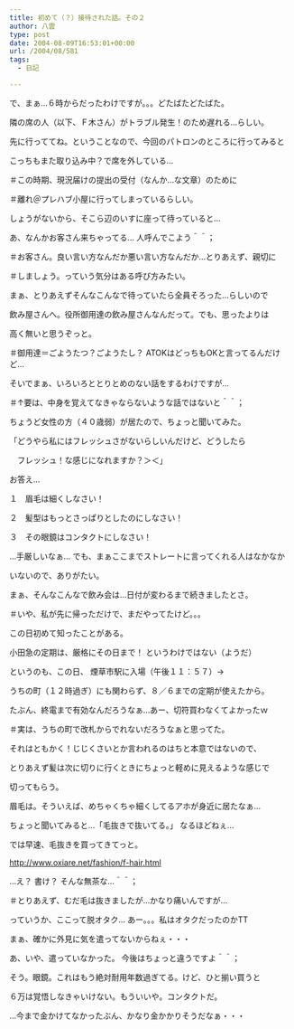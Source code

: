 ```yaml
---
title: 初めて（？）接待された話。その２
author: 八雲
type: post
date: 2004-08-09T16:53:01+00:00
url: /2004/08/581
tags:
  - 日記

---
```

で、まぁ…６時からだったわけですが。。。どたばたどたばた。
  
隣の席の人（以下、Ｆ木さん）がトラブル発生！のため遅れる…らしい。
  
先に行っててね。ということなので、今回のパトロンのところに行ってみると
  
こっちもまた取り込み中？で席を外している…
  
＃この時期、現況届けの提出の受付（なんか…な文章）のために
  
＃離れ＠プレハブ小屋に行ってしまっているらしい。
  
しょうがないから、そこら辺のいすに座って待っていると…
  
あ、なんかお客さん来ちゃってる… 人呼んでこよう＾＾；
  
＃お客さん。良い言い方なんだか悪い言い方なんだか…とりあえず、親切に
  
＃しましょう。っていう気分はある呼び方みたい。

まぁ、とりあえずそんなこんなで待っていたら全員そろった…らしいので
  
飲み屋さんへ。役所御用達の飲み屋さんなんだって。でも、思ったよりは
  
高く無いと思うぞっと。
  
＃御用達＝ごようたつ？ごようたし？ ATOKはどっちもOKと言ってるんだけど…

そいでまぁ、いろいろととりとめのない話をするわけですが…
  
＃↑要は、中身を覚えてなきゃならないような話ではないと＾＾；
  
ちょうど女性の方（４０歳弱）が居たので、ちょっと聞いてみた。
  
「どうやら私にはフレッシュさがないらしいんだけど、どうしたら
  
　フレッシュ！な感じになれますか？＞＜」
  
お答え…
  
１　眉毛は細くしなさい！
  
２　髪型はもっとさっぱりとしたのにしなさい！
  
３　その眼鏡はコンタクトにしなさい！

…手厳しいなぁ… でも、まぁここまでストレートに言ってくれる人はなかなか
  
いないので、ありがたい。
  
まぁ、そんなこんなで飲み会は…日付が変わるまで続きましたとさ。
  
＃いや、私が先に帰っただけで、まだやってたけど。。。

この日初めて知ったことがある。
  
小田急の定期は、厳格にその日まで！ というわけではない（ようだ）
  
というのも、この日、 煙草市駅に入場（午後１１：５７）→
  
うちの町（１２時過ぎ）にも関わらず、８／６までの定期が使えたから。
  
たぶん、終電まで有効なんだろうなぁ…あー、切符買わなくてよかったｗ
  
＃実は、うちの町で改札からでれないだろうなぁと思ってた。

それはともかく！じじくさいとか言われるのはちと本意ではないので、
   
とりあえず髪は次に切りに行くときにちょっと軽めに見えるような感じで
  
切ってもらう。
  
眉毛は。そういえば、めちゃくちゃ細くしてるアホが身近に居たなぁ…
  
ちょっと聞いてみると…「毛抜きで抜いてる。」 なるほどねぇ…
  
では早速、毛抜きを買ってきてっと。
  
http://www.oxiare.net/fashion/f-hair.html
  
…え？ 書け？ そんな無茶な…＾＾；
  
＃とりあえず、むだ毛は抜きましたが…かなり痛いんですが…
  
っていうか、ここって脱オタク… あー。。。私はオタクだったのかTT
  
まぁ、確かに外見に気を遣ってないからねぇ・・・
  
あ、いや、遣っていなかった。 今後はちょっと違うですよ＾＾；
  
そう。眼鏡。これはもう絶対耐用年数過ぎてる。けど、ひと揃い買うと
  
６万は覚悟しなきゃいけない。もういいや。コンタクトだ。
  
…今まで金かけてなかったぶん、かなり金かかりそうだなぁ・・・

